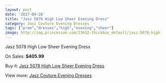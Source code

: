 ```yaml
---
layout: post
date: '2017-09-26'
title: "Jasz 5078 High Low Sheer Evening Dress"
category: Jasz Couture Evening Dresses
tags: ["prom","dresses","high","evening","sheer"]
image: http://img.princessan.com/23632-thickbox_default/jasz-5078-high-low-sheer-evening-dress.jpg
---
```

Jasz 5078 High Low Sheer Evening Dress

On Sales: **$405.99**
<a href="https://www.princessan.com/en/10737-jasz-5078-high-low-sheer-evening-dress.html"><amp-img layout="responsive" width="600" height="600" src="//img.princessan.com/23632-thickbox_default/jasz-5078-high-low-sheer-evening-dress.jpg" alt="Jasz 5078 High Low Sheer Evening Dress 0" /></a>

Buy it: [Jasz 5078 High Low Sheer Evening Dress](https://www.princessan.com/en/10737-jasz-5078-high-low-sheer-evening-dress.html "Jasz 5078 High Low Sheer Evening Dress")

View more: [Jasz Couture Evening Dresses](https://www.princessan.com/en/82- "Jasz Couture Evening Dresses")
